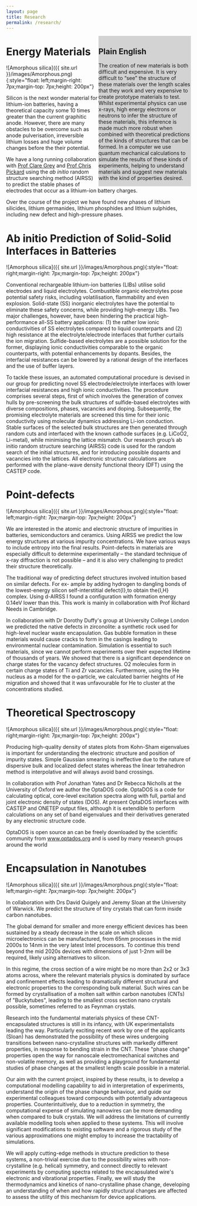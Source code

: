 ```yaml
---
layout: page
title: Research
permalink: /research/
---
```

<div style="float: right; background: lightgrey; width: 50%" >
<h2>Plain English</h2>

The creation of new materials is both difficult and expensive. It is very difficult to “see” the structure of these materials over the length scales that they work and very expensive to create prototype materials to test. Whilst experimental physics can use x-rays, high energy electrons or neutrons to infer the structure of these materials, this inference is made much more robust when combined with theoretical predictions of the kinds of structures that can be formed. In a computer we use quantum mechanical calculations to simulate the results of these kinds of experiments, helping to understand materials and suggest new materials with the kind of properties desired.
</div>

# Energy Materials
![Amorphous silica]({{ site.url }}/images/Amorphous.png){:style="float: left;margin-right: 7px;margin-top: 7px;height: 200px"}

Silicon is the next wonder material for lithium-ion batteries, having a theoretical capacity some 10 times greater than the current graphitic anode. However, there are many obstacles to be overcome such as anode pulverisation, irreversible lithium losses and huge volume changes before the their potential.

We have a long running collaboration with [Prof Clare Grey](https://www.ch.cam.ac.uk/group/grey/) and [Prof Chris Pickard](https://www.msm.cam.ac.uk/people/pickard) using the *ab initio* random structure searching method (AIRSS) to predict the stable phases of electrodes that occur as a lithium-ion battery charges.

Over the course of the project we have found new phases of lithium silicides, lithium germanides, lithium phosphides and lithium sulphides, including new defect and high-pressure phases.


# Ab initio Prediction of Solid-Solid Interfaces in Batteries
![Amorphous silica]({{ site.url }}/images/Amorphous.png){:style="float: right;margin-right: 7px;margin-top: 7px;height: 200px"}

Conventional rechargeable lithium-ion batteries (LIBs) utilise solid electrodes and liquid electrolytes. Combustible organic electrolytes pose potential safety risks, including volatilisation, flammability and even explosion. Solid-state (SS) inorganic electrolytes have the potential to eliminate these safety concerns, while providing high-energy LIBs. Two major challenges, however, have been hindering the practical high-performance all-SS battery applications: (1) the rather low ionic conductivities of SS electrolytes compared to liquid counterparts and (2) high resistance at the electrolyte/electrode interfaces that further curtails the ion migration. Sulfide-based electrolytes are a possible solution for the former, displaying ionic conductivities comparable to the organic counterparts, with potential enhancements by dopants. Besides, the interfacial resistances can be lowered by a rational design of the interfaces and the use of buffer layers.

To tackle these issues, an automated computational procedure is devised in our group for predicting novel SS electrode/electrolyte interfaces with lower interfacial resistances and high ionic conductivities. The procedure comprises several steps, first of which involves the generation of convex hulls by pre-screening the bulk structures of sulfide-based electrolytes with diverse compositions, phases, vacancies and doping. Subsequently, the promising electrolyte materials are screened this time for their ionic conductivity using molecular dynamics addressing Li-ion conduction. Stable surfaces of the selected bulk structures are then generated through random cuts and interfaced with the known cathode surfaces (e.g. LiCoO2, Li-metal), while minimising the lattice mismatch. Our research group’s ab initio random structure searching (AIRSS) code is used for the random search of the initial structures, and for introducing possible dopants and vacancies into the lattices. All electronic structure calculations are performed with the plane-wave density functional theory (DFT) using the CASTEP code.


# Point-defects
![Amorphous silica]({{ site.url }}/images/Amorphous.png){:style="float: left;margin-right: 7px;margin-top: 7px;height: 200px"}

We are interested in the atomic and electronic structure of impurities in batteries, semiconductors and ceramics. Using AIRSS we predict the low energy structures at various impurity concentrations. We have various ways to include entropy into the final results. Point-defects in materials are especially difficult to determine experimentally – the standard technique of x-ray diffraction is not possible – and it is also very challenging to predict their structure theoretically.

The traditional way of predicting defect structures involved intuition based on similar defects. For ex- ample by adding hydrogen to dangling bonds of the lowest-energy silicon self-interstitial defect{I},to obtain the{I,H} complex. Using d-AIRSS I found a configuration with formation energy 0.14eV lower than this. This work is mainly in collaboration with Prof Richard Needs in Cambridge.

In collaboration with Dr Dorothy Duffy's group at University College London we predicted the native defects in zirconolite: a synthetic rock used for high-level nuclear waste encapsulation. Gas bubble formation in these materials would cause cracks to form in the casings leading to environmental nuclear contamination. Simulation is essential to such materials, since we cannot perform experiments over their expected lifetime of thousands of years. We showed that there is a significant dependence on charge states for the vacancy defect structures. O2 molecules form in certain charge states of Ti and Zr vacancies. Furthermore, using the He nucleus as a model for the α-particle, we calculated barrier heights of He migration and showed that it was unfavourable for He to cluster at the concentrations studied.


# Theoretical Spectroscopy
![Amorphous silica]({{ site.url }}/images/Amorphous.png){:style="float: right;margin-right: 7px;margin-top: 7px;height: 200px"}

Producing high-quality density of states plots from Kohn-Sham eigenvalues is important for understanding the electronic structure and position of impurity states. Simple Gaussian smearing is ineffective due to the nature of dispersive bulk and localized defect states whereas the linear tetrahedron method is interpolative and will always avoid band crossings.

In collaboration with Prof Jonathan Yates and Dr Rebecca Nicholls at the University of Oxford we author the OptaDOS code. OptaDOS is a code for calculating optical, core-level excitation spectra along with full, partial and joint electronic density of states (DOS). At present OptaDOS interfaces with CASTEP and ONETEP output files, although it is extendible to perform calculations on any set of band eigenvalues and their derivatives generated by any electronic structure code.

OptaDOS is open source an can be freely downloaded by the scientific community from www.optados.org and is used by many research groups around the world

# Encapsulation in Nanotubes
![Amorphous silica]({{ site.url }}/images/Amorphous.png){:style="float: left;margin-right: 7px;margin-top: 7px;height: 200px"}

In collaboration with Drs David Quigely and Jeremy Sloan at the University of Warwick. We predict the structure of tiny crystals that can form inside carbon nanotubes.

The global demand for smaller and more energy efficient devices has been sustained by a steady decrease in the scale on which silicon microelectronics can be manufactured, from 65nm processes in the mid 2000s to 14nm in the very latest Intel processors. To continue this trend beyond the mid 2020s devices with dimensions of just 1-2nm will be required, likely using alternatives to silicon.

In this regime, the cross section of a wire might be no more than 2x2 or 3x3 atoms across, where the relevant materials physics is dominated by surface and confinement effects leading to dramatically different structural and electronic properties to the corresponding bulk material. Such wires can be formed by crystallisation of a molten salt within carbon nanotubes (CNTs) of "Buckytubes", leading to the smallest cross section nano crystals possible, sometimes referred to as Feynman crystals.

Research into the fundamental materials physics of these CNT-encapsulated structures is still in its infancy, with UK experimentalists leading the way. Particularly exciting recent work by one of the applicants (Sloan) has demonstrated the possibility of these wires undergoing transitions between nano-crystalline structures with markedly different properties, in response to bending strain in the CNT. These "phase change" properties open the way for nanoscale electromechanical switches and non-volatile memory, as well as providing a playground for fundamental studies of phase changes at the smallest length scale possible in a material.

Our aim with the current project, inspired by these results, is to develop a computational modelling capability to aid in interpretation of experiments, understand the origin of the phase change behaviour, and guide our experimental colleagues toward compounds with potentially advantageous properties. Counterintuitively, due to a reduction in symmetry, the computational expense of simulating nanowires can be more demanding when compared to bulk crystals. We will address the limitations of currently available modelling tools when applied to these systems. This will involve significant modifications to existing software and a rigorous study of the various approximations one might employ to increase the tractability of simulations.

We will apply cutting-edge methods in structure prediction to these systems, a non-trivial exercise due to the possibility wires with non-crystalline (e.g. helical) symmetry, and connect directly to relevant experiments by computing spectra related to the encapsulated wire's electronic and vibrational properties. Finally, we will study the thermodynamics and kinetics of nano-crystalline phase change, developing an understanding of when and how rapidly structural changes are affected to assess the utility of this mechanism for device applications.
